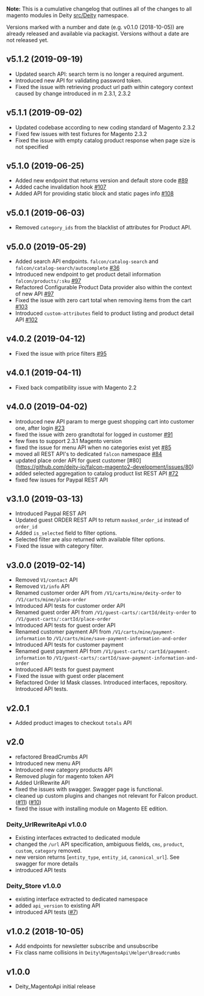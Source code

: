 **Note:** This is a cumulative changelog that outlines all of the changes to all magento modules in Deity [src/Deity](./src/Deity) namespace.

Versions marked with a number and date (e.g. v0.1.0 (2018-10-05)) are already released and available via packagist. Versions without a date are not released yet.
## v5.1.2 (2019-09-19)
 - Updated search API: search term is no longer a required argument.
 - Introduced new API for validating password token.
 - Fixed the issue with retrieving product url path within category context caused by change introduced in m 2.3.1, 2.3.2
## v5.1.1 (2019-09-02)
 - Updated codebase according to new coding standard of Magento 2.3.2
 - Fixed few issues with test fixtures for Magento 2.3.2
 - Fixed the issue with empty catalog product response when page size is not specified
## v5.1.0 (2019-06-25)
 -  Added new endpoint that returns version and default store code [#89](https://github.com/deity-io/falcon-magento2-development/issues/89)
 -  Added cache invalidation hook [#107](https://github.com/deity-io/falcon-magento2-development/issues/107)
 -  Added API for providing static block and static pages info [#108](https://github.com/deity-io/falcon-magento2-development/issues/108)
## v5.0.1 (2019-06-03)
 - Removed `category_ids` from the blacklist of attributes for Product API.
## v5.0.0 (2019-05-29)
 - Added search API endpoints. `falcon/catalog-search` and `falcon/catalog-search/autocomplete` [#36](https://github.com/deity-io/falcon-magento2-development/issues/36)
 - Introduced new endpoint to get product detail information `falcon/products/:sku` [#97](https://github.com/deity-io/falcon-magento2-development/issues/97)
 - Refactored Configurable Product Data provider also within the context of new API [#97](https://github.com/deity-io/falcon-magento2-development/issues/97)
 - Fixed the issue with zero cart total when removing items from the cart [#103](https://github.com/deity-io/falcon-magento2-development/issues/103)
 - Introduced `custom-attributes` field to product listing and product detail API [#102](https://github.com/deity-io/falcon-magento2-development/issues/102)
## v4.0.2 (2019-04-12)
 - Fixed the issue with price filters [#95](https://github.com/deity-io/falcon-magento2-development/issues/95)
## v4.0.1 (2019-04-11)
 - Fixed back compatibility issue with Magento 2.2
## v4.0.0 (2019-04-02)
 - Introduced new API param to merge guest shopping cart into customer one, after login [#23](https://github.com/deity-io/falcon-magento2-development/issues/23)
 - fixed the issue with zero grandtotal for logged in customer [#91](https://github.com/deity-io/falcon-magento2-development/issues/91)
 - few fixes to support 2.3.1 Magento version
 - fixed the issue for menu API when no categories exist yet [#85](https://github.com/deity-io/falcon-magento2-development/issues/85)
 - moved all REST API's to dedicated `falcon` namespace [#84](https://github.com/deity-io/falcon-magento2-development/issues/84)
 - updated place order API for guest customer [#80] (https://github.com/deity-io/falcon-magento2-development/issues/80)
 - added selected aggregation to catalog product list REST API [#72](https://github.com/deity-io/falcon-magento2-development/issues/72)
 - fixed few issues for Paypal REST API
## v3.1.0 (2019-03-13)
 - Introduced Paypal REST API
 - Updated guest ORDER REST API to return `masked_order_id` instead of `order_id`
 - Added `is_selected` field to filter options.
 - Selected filter are also returned with available filter options.
 - Fixed the issue with category filter.
## v3.0.0 (2019-02-14)
 - Removed `V1/contact` API
 - Removed `V1/info` API
 - Renamed customer order API from `/V1/carts/mine/deity-order` to `/V1/carts/mine/place-order`
 - Introduced API tests for customer order API
 - Renamed guest order API from `/V1/guest-carts/:cartId/deity-order` to `/V1/guest-carts/:cartId/place-order`
 - Introduced API tests for guest order API
 - Renamed customer payment API from `/V1/carts/mine/payment-information` to `/V1/carts/mine/save-payment-information-and-order`
 - Introduced API tests for customer payment
 - Renamed guest payment API from `/V1/guest-carts/:cartId/payment-information` to `/V1/guest-carts/:cartId/save-payment-information-and-order`
 - Introduced API tests for guest payment
 - Fixed the issue with guest order placement
 - Refactored Order Id Mask classes. Introduced interfaces, repository. Introduced API tests.
## v2.0.1
 - Added product images to checkout `totals` API
## v2.0
 - refactored BreadCrumbs API
 - Introduced new menu API
 - Introduced new category products API
 - Removed plugin for magento token API
 - Added UrlRewrite API
 - fixed the issues with swagger. Swagger page is functional.
 - cleaned up custom plugins and changes not relevant for Falcon product. ([#11](https://github.com/deity-io/falcon-magento2-development/pull/11)) ([#10](https://github.com/deity-io/falcon-magento2-development/pull/10))
 - fixed the issue with installing module on Magento EE edition.
### Deity_UrlRewriteApi v1.0.0
 - Existing interfaces extracted to dedicated module
 - changed the `/url` API specification, ambiguous fields, `cms`, `product`, `custom`, `category` removed.
 - new version returns [`entity_type`, `entity_id`, `canonical_url`]. See swagger for more details
 - introduced API tests
### Deity_Store v1.0.0
 - existing interface extracted to dedicated namespace
 - added `api_version` to existing API
 - introduced API tests ([#7](https://github.com/deity-io/falcon-magento2-development/pull/7))
 
## v1.0.2 (2018-10-05)

- Add endpoints for newsletter subscribe and unsubscribe
- Fix class name collisions in `Deity\MagentoApi\Helper\Breadcrumbs`

## v1.0.0

- Deity_MagentoApi initial release